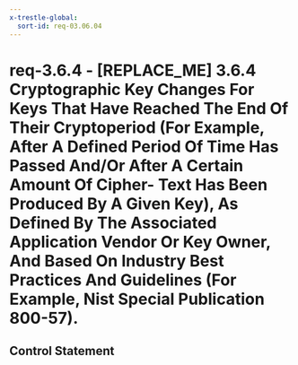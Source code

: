 ```yaml
---
x-trestle-global:
  sort-id: req-03.06.04
---
```


# req-3.6.4 - \[REPLACE_ME\] 3.6.4 Cryptographic Key Changes For Keys That Have Reached The End Of Their Cryptoperiod (For Example, After A Defined Period Of Time Has Passed And/Or After A Certain Amount Of Cipher- Text Has Been Produced By A Given Key), As Defined By The Associated Application Vendor Or Key Owner, And Based On Industry Best Practices And Guidelines (For Example, Nist Special Publication 800-57).

## Control Statement
